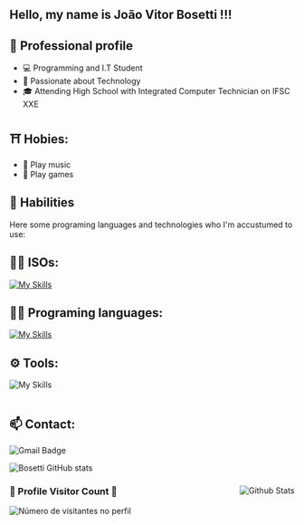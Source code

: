 ## Hello, my name is João Vitor Bosetti !!!


## 💼 Professional profile

- 💻 Programming and I.T Student
- 🌱 Passionate about Technology
- 🎓 Attending High School with Integrated Computer Technician on IFSC XXE

## ⛩️ Hobies:
- 🎵 Play music
- 🏀 Play games

## 🚀 Habilities

Here some programing languages and technologies who I'm accustumed to use:

## 👨‍💻 ISOs: 

[![My Skills](https://skillicons.dev/icons?i=linux,windows)](https://skillicons.dev)

## 👨‍💻 Programing languages: 

[![My Skills](https://skillicons.dev/icons?i=js,html,css,python)](https://skillicons.dev)

## ⚙️ Tools:

![My Skills](https://skillicons.dev/icons?i=github,vscode)<br><br>

## 📫 Contact:

![Gmail Badge](https://img.shields.io/badge/-joao.b2009@gmail.com-006bed?style=flat-square&logo=Gmail&logoColor=white&link=mailto:joao.b2009@gmail.com)

<div aling="center">
  
  ![Bosetti GitHub stats](https://github-readme-stats.vercel.app/api?username=Bosettidev&show_icons=true&theme=radical)
  <tr>
    <td>
</a>
    </td>
    <td>
      <img
        align="right"
        src="https://github-readme-stats.vercel.app/api/top-langs/?username=Bosettidev&theme=dark&hide_border=false&include_all_commits=true&count_private=true&layout=compact"
        alt="Github Stats"
      />
    </td>
    <td>
      
<di align="center/right">
  <h3><b>📍 Profile Visitor Count 📍</b></h3>
</div>

<p align="center/right">
  <img
    src="https://profile-counter.glitch.me/Bosettidev/count.svg"
    alt="Número de visitantes no perfil"
  />
</p>

